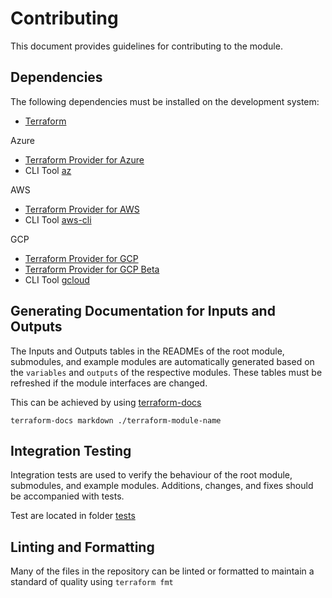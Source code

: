 # Contributing

This document provides guidelines for contributing to the module.

## Dependencies
The following dependencies must be installed on the development system:

- [Terraform](https://www.terraform.io/downloads.html) 

Azure  
- [Terraform Provider for Azure](https://github.com/hashicorp/terraform-provider-azurerm)
- CLI Tool [az](https://docs.microsoft.com/en-us/cli/azure/)

AWS  
- [Terraform Provider for AWS](https://github.com/hashicorp/terraform-provider-aws)
- CLI Tool [aws-cli](https://aws.amazon.com/cli/)

GCP  
- [Terraform Provider for GCP](https://github.com/hashicorp/terraform-provider-google)
- [Terraform Provider for GCP Beta](https://github.com/terraform-providers/terraform-provider-google-beta)
- CLI Tool [gcloud](https://cloud.google.com/sdk/gcloud/)

## Generating Documentation for Inputs and Outputs

The Inputs and Outputs tables in the READMEs of the root module,
submodules, and example modules are automatically generated based on
the `variables` and `outputs` of the respective modules. These tables
must be refreshed if the module interfaces are changed.

This can be achieved by using [terraform-docs](https://github.com/terraform-docs/terraform-docs)

`terraform-docs markdown ./terraform-module-name`

## Integration Testing

Integration tests are used to verify the behaviour of the root module,
submodules, and example modules. Additions, changes, and fixes should
be accompanied with tests.

Test are located in folder [tests](./tests)


## Linting and Formatting

Many of the files in the repository can be linted or formatted to
maintain a standard of quality using `terraform fmt`
